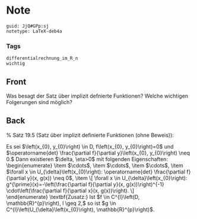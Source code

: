 # Note
```
guid: JjQ#GPp:sj
notetype: LaTeX-deb4a
```

### Tags
```
differentialrechnung_im_R_n
wichtig
```

## Front
Was besagt der Satz über implizit defnierte Funktionen? Welche wichtigen Folgerungen sind möglich?

## Back
% Satz 19.5 (Satz über implizit definierte Funktionen (ohne
Beweis)):
<div>
  Es sei $\left(x_{0}, y_{0}\right) \in D, f\left(x_{0},
  y_{0}\right)=0$ und $\operatorname{det} \frac{\partial
  f}{\partial y}\left(x_{0}, y_{0}\right) \neq 0.$ Dann existieren
  $\delta, \eta>0$ mit folgenden Eigenschaften:
</div>
<div>
  \begin{enumerate} \item $\cdots$, \item $\cdots$, \item $\cdots$,
  \item $\forall x \in U_{\delta}\left(x_{0}\right):
  \operatorname{det} \frac{\partial f}{\partial y}(x, g(x)) \neq
  0$, \item \[ \forall x \in U_{\delta}\left(x_{0}\right):
  g^{\prime}(x)=-\left(\frac{\partial f}{\partial y}(x,
  g(x))\right)^{-1} \cdot\left(\frac{\partial f}{\partial x}(x,
  g(x))\right). \]
</div>
<div>
  \end{enumerate} \textbf{Zusatz:} Ist $f \in C^{l}\left(D,
  \mathbb{R}^{p}\right), l \geq 2,$ so ist $g \in
  C^{l}\left(U_{\delta}\left(x_{0}\right), \mathbb{R}^{p}\right)$.
</div>
